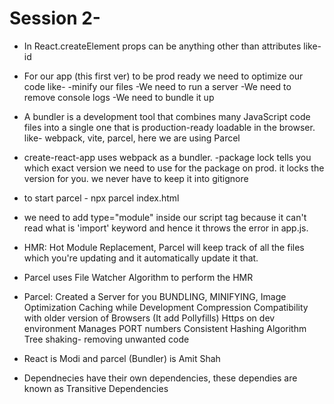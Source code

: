# Session 2-
- In React.createElement props can be anything other than attributes like-id 
- For our app (this first ver) to be prod ready we need to optimize our code like-
    -minify our files
    -We need to run a server
    -We need to remove console logs
    -We need to bundle it up 

- A bundler is a development tool that combines many JavaScript code files into a single one that is production-ready loadable in the browser. like- webpack, vite, parcel, here we are using Parcel
- create-react-app uses webpack as a bundler.
-package lock tells you which exact version we need to use for the package on prod. it locks the version for you. we never have to keep it into gitignore
- to start parcel - npx parcel index.html
- we need to add type="module" inside our script tag because it can't read what is 'import' keyword and hence it throws the error in app.js.

- HMR: Hot Module Replacement, Parcel will keep track of all the files which you're updating and it automatically update it that.
- Parcel uses File Watcher Algorithm to perform the HMR
- Parcel: 
    Created a Server for you
    BUNDLING, 
    MINIFYING, 
    Image Optimization
    Caching while Development
    Compression
    Compatibility with older version of Browsers (It add Pollyfills)
    Https on dev environment
    Manages PORT numbers
    Consistent Hashing Algorithm
    Tree shaking- removing unwanted code
- React is Modi and parcel (Bundler) is Amit Shah
- Dependnecies have their own dependencies, these dependies are known as Transitive Dependencies  


